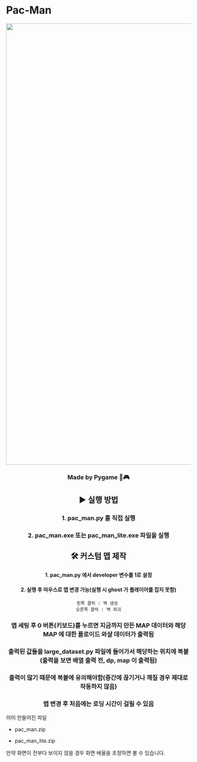 # Pac-Man
<div align="center">
  <img width="1200" alt="game_playing" src="https://github.com/python-programmer1512/Pac-Man/assets/68761453/58886a1e-2b61-4693-8d0d-8ed96ecfa2eb">
</div>  

<div align="center">

  ### Made by Pygame 🐍🎮
  
</div>  


  
<div align="center">
  
  ## ▶️ 실행 방법



  ### <div align="center"> 1. pac_man.py 를 직접 실행 </div>

  ### <div align="center"> 2. pac_man.exe 또는 pac_man_lite.exe 파일을 실행 </div>



  
  ## 🛠 커스텀 맵 제작
  
  #### <div align="center"> 1. pac_man.py 에서 developer 변수를 1로 설정 </div>
    
  #### <div align="center"> 2. 실행 후 마우스로 맵 변경 가능(실행 시 ghost 가 플레이어를 잡지 못함) </div>

    왼쪽 클릭 : 벽 생성 
    오른쪽 클릭 : 벽 파괴

  ### 맵 세팅 후 0 버튼(키보드)를 누르면 지금까지 만든 MAP 데이터와 해당 MAP 에 대한 플로이드 와샬 데이터가 출력됨

  ### 출력된 값들을 large_dataset.py 파일에 들어가서 해당하는 위치에 복붙(출력을 보면 배열 출력 전, dp, map 이 출력됨)

  ### 출력이 많기 때문에 복붙에 유의해야함(중간에 끊기거나 깨질 경우 제대로 작동하지 않음)

  ### 맵 변경 후 처음에는 로딩 시간이 걸릴 수 있음

    
  
  
</div>

이미 만들어진 파일

* pac_man.zip
  
* pac_man_lite.zip

만약 화면이 전부다 보이지 않을 경우 화면 배율을 조정하면 볼 수 있습니다.
